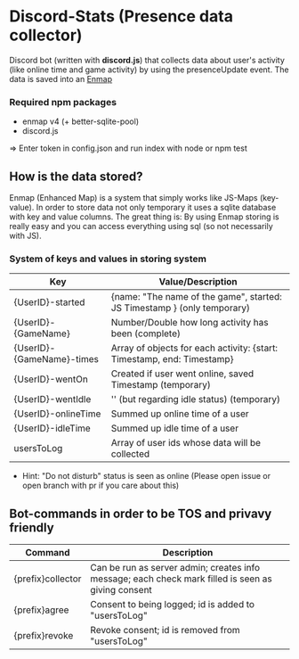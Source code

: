 # Discord-Stats (Presence data collector)

Discord bot (written with **discord.js**) that collects data about user's activity (like online time and game activity) by using the presenceUpdate event. The data is saved into an [Enmap](https://github.com/eslachance/enmap)

### Required npm packages

- enmap v4 (+ better-sqlite-pool)
- discord.js

=> Enter token in config.json and run index with node or npm test

## How is the data stored?

Enmap (Enhanced Map) is a system that simply works like JS-Maps (key-value).
In order to store data not only temporary it uses a sqlite database with key and value columns.
The great thing is: By using Enmap storing is really easy and you can access everything using sql (so not necessarily with JS).

### System of keys and values in storing system

| Key                       | Value/Description                                                       |
| ------------------------- | ----------------------------------------------------------------------- |
| {UserID}-started          | {name: "The name of the game", started: JS Timestamp } (only temporary) |
| {UserID}-{GameName}       | Number/Double how long activity has been (complete)                     |
| {UserID}-{GameName}-times | Array of objects for each activity: {start: Timestamp, end: Timestamp}  |
| {UserID}-wentOn           | Created if user went online, saved Timestamp (temporary)                |
| {UserID}-wentIdle         | '' (but regarding idle status) (temporary)                              |
| {UserID}-onlineTime       | Summed up online time of a user                                         |
| {UserID}-idleTime         | Summed up idle time of a user                                           |
| usersToLog                | Array of user ids whose data will be collected                          |

- Hint: "Do not disturb" status is seen as online (Please open issue or open branch with pr if you care about this)

## Bot-commands in order to be TOS and privavy friendly

| Command           | Description                                                                                        |
| ----------------- | -------------------------------------------------------------------------------------------------- |
| {prefix}collector | Can be run as server admin; creates info message; each check mark filled is seen as giving consent |
| {prefix}agree     | Consent to being logged; id is added to "usersToLog"                                               |
| {prefix}revoke    | Revoke consent; id is removed from "usersToLog"                                                    |
